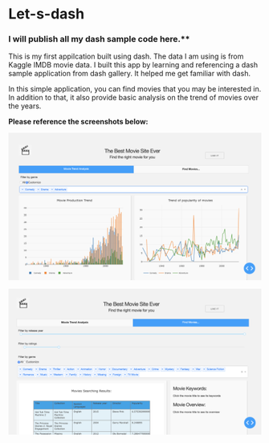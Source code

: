 # Let-s-dash
### I will publish all my dash sample code here.**


This is my first appilcation built using dash. The data I am using is from Kaggle IMDB movie data. I built this app by learning and referencing a dash sample application from dash gallery. It helped me get familiar with dash.

In this simple application, you can find movies that you may be interested in. In addition to that, it also provide basic analysis on the trend of movies over the years.



**Please reference the screenshots below:**

![screenshot1](https://github.com/Callieeee/Let-s-dash/blob/master/my-movie-app/Dash%20Practice/assets/Screen%20Shot%201.png)


![screenshot1](https://github.com/Callieeee/Let-s-dash/blob/master/my-movie-app/Dash%20Practice/assets/Screen%20Shot%202.png)

